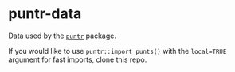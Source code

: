 # puntr-data
Data used by the [`puntr`](https://github.com/Puntalytics/puntr) package.  
  
If you would like to use `puntr::import_punts()` with the `local=TRUE` argument for fast imports, clone this repo.
